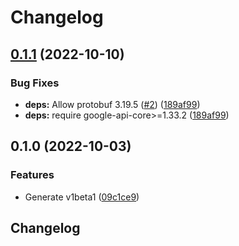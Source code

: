 # Changelog

## [0.1.1](https://github.com/googleapis/python-bigquery-datapolicies/compare/v0.1.0...v0.1.1) (2022-10-10)


### Bug Fixes

* **deps:** Allow protobuf 3.19.5 ([#2](https://github.com/googleapis/python-bigquery-datapolicies/issues/2)) ([189af99](https://github.com/googleapis/python-bigquery-datapolicies/commit/189af99d18734dc930044842fdfb7d822771dc6b))
* **deps:** require google-api-core&gt;=1.33.2 ([189af99](https://github.com/googleapis/python-bigquery-datapolicies/commit/189af99d18734dc930044842fdfb7d822771dc6b))

## 0.1.0 (2022-10-03)


### Features

* Generate v1beta1 ([09c1ce9](https://github.com/googleapis/python-bigquery-datapolicies/commit/09c1ce9312018b00c6d82d51d6755246b00df016))

## Changelog
